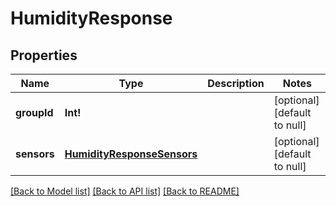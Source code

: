 # HumidityResponse

## Properties
Name | Type | Description | Notes
------------ | ------------- | ------------- | -------------
**groupId** | **Int!** |  | [optional] [default to null]
**sensors** | [**HumidityResponseSensors**](HumidityResponse_sensors.md) |  | [optional] [default to null]

[[Back to Model list]](../README.md#documentation-for-models) [[Back to API list]](../README.md#documentation-for-api-endpoints) [[Back to README]](../README.md)


